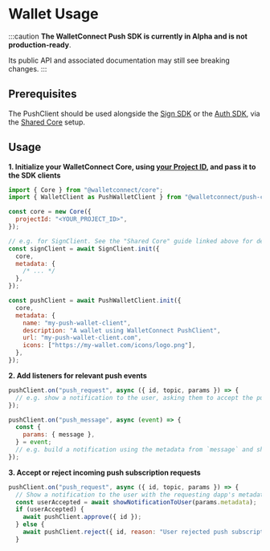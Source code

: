 # Wallet Usage

:::caution
**The WalletConnect Push SDK is currently in Alpha and is not production-ready**.

Its public API and associated documentation may still see breaking changes.
:::

## Prerequisites

The PushClient should be used alongside the [Sign SDK](../sign/installation.md) or the
[Auth SDK](../auth/installation.md), via the [Shared Core](../guides/shared-core.md) setup.

## Usage

**1. Initialize your WalletConnect Core, using [your Project ID](../../cloud/relay.md), and pass it to the SDK clients**

```javascript
import { Core } from "@walletconnect/core";
import { WalletClient as PushWalletClient } from "@walletconnect/push-client";

const core = new Core({
  projectId: "<YOUR_PROJECT_ID>",
});

// e.g. for SignClient. See the "Shared Core" guide linked above for details.
const signClient = await SignClient.init({
  core,
  metadata: {
    /* ... */
  },
});

const pushClient = await PushWalletClient.init({
  core,
  metadata: {
    name: "my-push-wallet-client",
    description: "A wallet using WalletConnect PushClient",
    url: "my-push-wallet-client.com",
    icons: ["https://my-wallet.com/icons/logo.png"],
  },
});
```

**2. Add listeners for relevant push events**

```javascript
pushClient.on("push_request", async ({ id, topic, params }) => {
  // e.g. show a notification to the user, asking them to accept the push subscription request.
});

pushClient.on("push_message", async (event) => {
  const {
    params: { message },
  } = event;
  // e.g. build a notification using the metadata from `message` and show to the user.
});
```

**3. Accept or reject incoming push subscription requests**

```javascript
pushClient.on("push_request", async ({ id, topic, params }) => {
  // Show a notification to the user with the requesting dapp's metadata, asking them to accept the push subscription request.
  const userAccepted = await showNotificationToUser(params.metadata);
  if (userAccepted) {
    await pushClient.approve({ id });
  } else {
    await pushClient.reject({ id, reason: "User rejected push subscription request" });
  }
```
